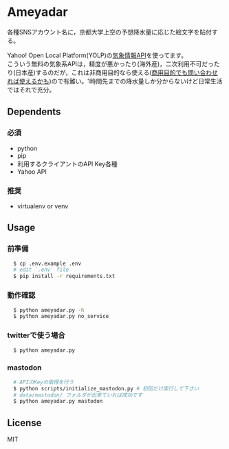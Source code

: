 # Ameyadar
各種SNSアカウント名に，京都大学上空の予想降水量に応じた絵文字を貼付する。

Yahoo! Open Local Platform(YOLP)の[気象情報API](https://developer.yahoo.co.jp/webapi/map/openlocalplatform/v1/weather.html)を使ってます。  
こういう無料の気象系APIは，精度が悪かったり(海外産)，二次利用不可だったり(日本産)するのだが，これは非商用目的なら使える([商用目的でも問い合わせれば使えるかも](https://www.yahoo-help.jp/app/answers/detail/p/537/a_id/43405))ので有難い。1時間先までの降水量しか分からないけど日常生活ではそれで充分。  

## Dependents
### 必須
- python
- pip
- 利用するクライアントのAPI Key各種
- Yahoo API
### 推奨
- virtualenv or venv

## Usage

### 前準備
```bash
  $ cp .env.example .env
  # edit `.env` file
  $ pip install -r requirements.txt
```

### 動作確認
```bash
  $ python ameyadar.py -h
  $ python ameyadar.py no_service
```

### twitterで使う場合
```bash
  $ python ameyadar.py
```

### mastodon
```bash
  # APIのKeyの取得を行う
  $ python scripts/initialize_mastodon.py # 初回だけ実行して下さい
  # data/mastodon/ フォルダが出来ていれば成功です
  $ python ameyadar.py mastodon
```


## License
MIT
